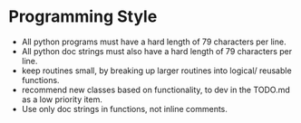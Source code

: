# Programming Style

- All python programs must have a hard length of 79 characters per line.
- All python doc strings must also have a hard length of 79 characters per line.
- keep routines small, by breaking up larger routines into logical/
reusable functions.
- recommend new classes based on functionality,
to dev in the TODO.md as a low priority item.
- Use only doc strings in functions, not inline comments.

